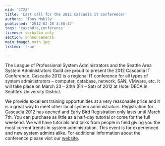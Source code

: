 ```yaml
---
nid: '3723'
title: 'Last call for the 2012 Cascadia IT Conference!'
authors: 'Tony Mobily'
published: '2012-02-28 3:58:47'
tags: 'cascadia,conference'
license: verbatim_only
section: announcements
main_image: main.jpg
listed: 'true'

---
```

The League of Professional System Administrators and the Seattle Area System Administrators Guild are proud to present the 2012 Cascadia IT Conference.  Cascadia 2012 is a regional IT conference for all types of system administrators – computer, database, network, SAN, VMware, etc.  It will take place on March 23 – 24th (Fri – Sat) of 2012 at Hotel DECA in Seattle’s University District.
<!--break-->
We provide excellent training opportunities at a very reasonable price and it is a great way to meet other local system administrators. Registration for Cascadia 2012 has opened and Early Bird Registration only lasts until March 7th. You can purchase as little as a half-day tutorial or come for the full weekend. We will have tutorials and talks from people in field giving you the most current trends in system administration. This event is for experienced and new system admins alike. For additional information about the conference please visit our [website](http://www.casitconf.org/casitconf12).